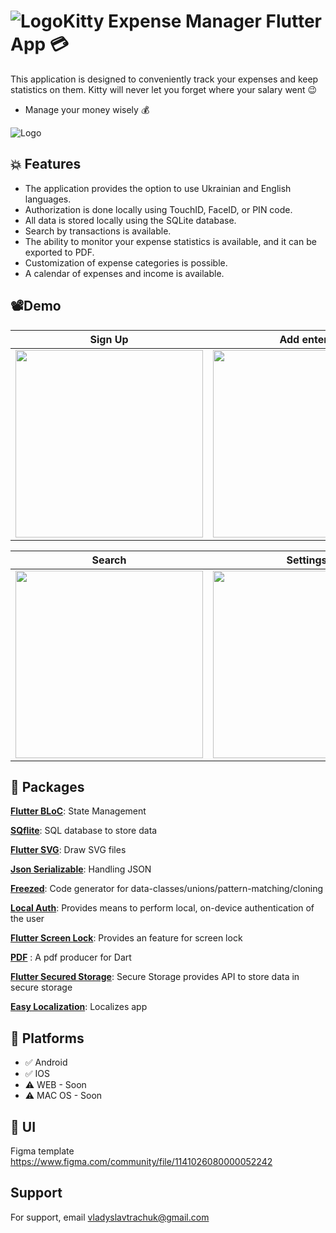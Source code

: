 
# ![Logo](https://github.com/TrachukV/kittyApp/blob/main/demo/Kitty-Logo.png)Kitty Expense Manager Flutter App 💳

This application is designed to conveniently track your expenses and keep statistics on them. Kitty will never let you forget where your salary went 😉
- Manage your money wisely 💰





![Logo](https://github.com/TrachukV/kittyApp/blob/main/demo/cover.png)


## 💥 Features

- The application provides the option to use Ukrainian and English languages.
- Authorization is done locally using TouchID, FaceID, or PIN code.
- All data is stored locally using the SQLite database.
- Search by transactions is available.
- The ability to monitor your expense statistics is available, and it can be exported to PDF.
- Customization of expense categories is possible.
- A calendar of expenses and income is available.



## 📽Demo

| Sign Up                                  | Add entery                              |
|------------------------------------------|-------------------------------------------|
| <img src="https://github.com/TrachukV/kittyApp/blob/main/demo/auth.gif" width="300"> | <img src="https://github.com/TrachukV/kittyApp/blob/main/demo/new%20entery.gif" width="300"> |

| Search                   | Settings                |
|----------------------------------------|----------------------------------------|
| <img src="https://github.com/TrachukV/kittyApp/blob/main/demo/search.gif" width="300"> | <img src="https://github.com/TrachukV/kittyApp/blob/main/demo/settings.gif" width="300"> |




## 💎 Packages

[**Flutter BLoC**](https://pub.dev/packages/flutter_bloc): State Management


[**SQflite**](https://pub.dev/packages/sqflite): SQL database to store data

[**Flutter SVG**](https://pub.dev/packages/flutter_svg): Draw SVG files

[**Json Serializable**](https://pub.dev/packages/json_serializable): Handling JSON

[**Freezed**](https://pub.dev/packages/freezed): Code generator for data-classes/unions/pattern-matching/cloning

[**Local Auth**](https://pub.dev/packages/local_auth): Provides means to perform local, on-device authentication of the user

[**Flutter Screen Lock**](https://pub.dev/packages/flutter_screen_lock#flutter-screen-lock): Provides an feature for screen lock

[**PDF**](https://pub.dev/packages/pdf) : A pdf producer for Dart

[**Flutter Secured Storage**](https://pub.dev/packages/flutter_secure_storage): Secure Storage provides API to store data in secure storage


[**Easy Localization**](https://pub.dev/packages/easy_localization): Localizes app



## 📱 Platforms
- ✅ Android
- ✅ IOS
- ⚠️ WEB - Soon
- ⚠️ MAC OS - Soon


## 📌 UI

Figma template https://www.figma.com/community/file/1141026080000052242




## Support

For support, email vladyslavtrachuk@gmail.com


